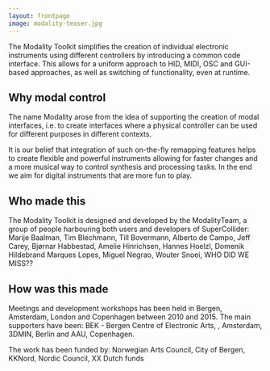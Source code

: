 ```yaml
---
layout: frontpage
image: modality-teaser.jpg
---
```


The Modality Toolkit simplifies the creation of individual electronic instruments using different controllers by introducing a common code interface. This allows for a uniform approach to HID, MIDI, OSC and GUI-based approaches, as well as switching of functionality, even at runtime.

## Why modal control
The name Modality arose from the idea of supporting the creation of modal interfaces, i.e. to create interfaces where a physical controller can be used for different purposes in different contexts.

It is our belief that integration of such on-the-fly remapping features helps to create flexible and powerful instruments allowing for faster changes and a more musical way to control synthesis and processing tasks. In the end we aim for digital instruments that are more fun to play. 

## Who made this
The Modality Toolkit is designed and developed by the ModalityTeam, a group of people harbouring both users and developers of SuperCollider: Marije Baalman, Tim Blechmann, Till Bovermann, Alberto de Campo, Jeff Carey, Bjørnar Habbestad, Amelie Hinrichsen, Hannes Hoelzl, Domenik Hildebrand Marques Lopes, Miguel Negrao, Wouter Snoei, WHO DID WE MISS??

## How was this made
Meetings and development workshops has been held in Bergen, Amsterdam, London and Copenhagen between 2010 and 2015. The main supporters have been: BEK - Bergen Centre of Electronic Arts, , Amsterdam, 3DMIN, Berlin and AAU, Copenhagen.

The work has been funded by: Norwegian Arts Council, City of Bergen, KKNord, Nordic Council, XX Dutch funds

